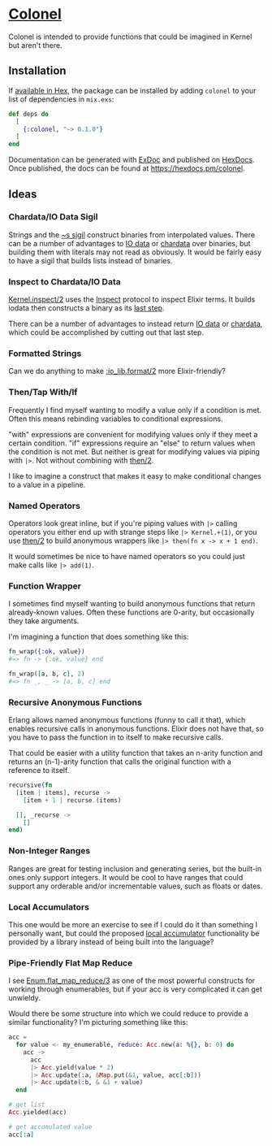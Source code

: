 # [Colonel](https://youtu.be/0Xb-oLS-cyY?t=18)

Colonel is intended to provide functions that could be imagined in Kernel but aren't there.

## Installation

If [available in Hex](https://hex.pm/docs/publish), the package can be installed
by adding `colonel` to your list of dependencies in `mix.exs`:

```elixir
def deps do
  [
    {:colonel, "~> 0.1.0"}
  ]
end
```

Documentation can be generated with [ExDoc](https://github.com/elixir-lang/ex_doc)
and published on [HexDocs](https://hexdocs.pm). Once published, the docs can
be found at <https://hexdocs.pm/colonel>.

## Ideas

### Chardata/IO Data Sigil

Strings and the [~s sigil](https://hexdocs.pm/elixir/Kernel.html#sigil_s/2) construct binaries from interpolated values.
There can be a number of advantages to [IO data](https://hexdocs.pm/elixir/IO.html#module-io-data) or
[chardata](https://hexdocs.pm/elixir/IO.html#module-chardata) over binaries, but building them with literals may not
read as obviously. It would be fairly easy to have a sigil that builds lists instead of binaries.

### Inspect to Chardata/IO Data

[Kernel.inspect/2](https://hexdocs.pm/elixir/Kernel.html#inspect/2) uses the
[Inspect](https://hexdocs.pm/elixir/Inspect.html) protocol to inspect Elixir terms. It builds iodata then constructs
a binary as its [last step](https://github.com/elixir-lang/elixir/blob/v1.15.7/lib/elixir/lib/kernel.ex#L2367).

There can be a number of advantages to instead return [IO data](https://hexdocs.pm/elixir/IO.html#module-io-data) or
[chardata](https://hexdocs.pm/elixir/IO.html#module-chardata), which could be accomplished by cutting out that last
step.


### Formatted Strings

Can we do anything to make [:io_lib.format/2](https://www.erlang.org/doc/man/io_lib.html#format-2) more Elixir-friendly?

### Then/Tap With/If

Frequently I find myself wanting to modify a value only if a condition is met. Often this means rebinding variables to
conditional expressions.

"with" expressions are convenient for modifying values only if they meet a certain condition. "if" expressions require
an "else" to return values when the condition is not met. But neither is great for modifying values via piping with `|>`.
Not without combining with [then/2](https://hexdocs.pm/elixir/Kernel.html#then/2).

I like to imagine a construct that makes it easy to make conditional changes to a value in a pipeline.

### Named Operators

Operators look great inline, but if you're piping values with `|>` calling operators you either end up with strange
steps like `|> Kernel.+(1)`, or you use [then/2](https://hexdocs.pm/elixir/Kernel.html#then/2) to build anonymous
wrappers like `|> then(fn x -> x + 1 end)`.

It would sometimes be nice to have named operators so you could just make calls like `|> add(1)`.

### Function Wrapper

I sometimes find myself wanting to build anonymous functions that return already-known values. Often these functions are
0-arity, but occasionally they take arguments.

I'm imagining a function that does something like this:
```elixir
fn_wrap({:ok, value})
#=> fn -> {:ok, value} end

fn_wrap([a, b, c], 2)
#=> fn _, _ -> [a, b, c] end
```

### Recursive Anonymous Functions

Erlang allows named anonymous functions (funny to call it that), which enables recursive calls in anonymous functions.
Elixir does not have that, so you have to pass the function in to itself to make recursive calls.

That could be easier with a utility function that takes an n-arity function and returns an (n-1)-arity function that
calls the original function with a reference to itself.

```elixir
recursive(fn
  [item | items], recurse ->
    [item + 1 | recurse.(items)

  [], _recurse ->
    []
end)
```

### Non-Integer Ranges

Ranges are great for testing inclusion and generating series, but the built-in ones only support integers. It would be
cool to have ranges that could support any orderable and/or incrementable values, such as floats or dates.

### Local Accumulators

This one would be more an exercise to see if I could do it than something I personally want, but could the proposed
[local accumulator](https://elixirforum.com/t/local-accumulators-for-cleaner-comprehensions/60130) functionality be
provided by a library instead of being built into the language?

### Pipe-Friendly Flat Map Reduce

I see [Enum.flat_map_reduce/3](https://hexdocs.pm/elixir/Enum.html#flat_map_reduce/3) as one of the most powerful
constructs for working through enumerables, but if your acc is very complicated it can get unwieldy.

Would there be some structure into which we could reduce to provide a similar functionality? I'm picturing something
like this:
```elixir
acc =
  for value <- my_enumerable, reduce: Acc.new(a: %{}, b: 0) do
    acc ->
      acc
      |> Acc.yield(value * 2)
      |> Acc.update(:a, &Map.put(&1, value, acc[:b]))
      |> Acc.update(:b, & &1 + value)
  end

# get list
Acc.yielded(acc)

# get accumulated value
acc[:a]
```
